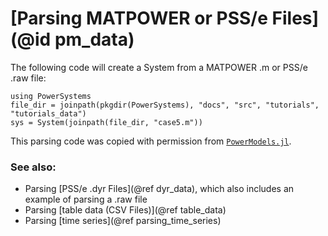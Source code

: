 # [Parsing MATPOWER or PSS/e Files](@id pm_data)

The following code will create a System from a MATPOWER .m or PSS/e .raw file:

```@repl m_system
using PowerSystems
file_dir = joinpath(pkgdir(PowerSystems), "docs", "src", "tutorials", "tutorials_data")
sys = System(joinpath(file_dir, "case5.m"))
```

This parsing code was copied with permission from
[`PowerModels.jl`](https://github.com/lanl-ansi/PowerModels.jl).

### See also:

  - Parsing [PSS/e .dyr Files](@ref dyr_data), which also includes an example of parsing a
    .raw file
  - Parsing [table data (CSV Files)](@ref table_data)
  - Parsing [time series](@ref parsing_time_series)
